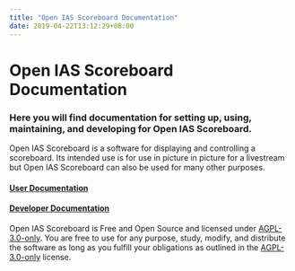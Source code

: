 ```yaml
---
title: "Open IAS Scoreboard Documentation"
date: 2019-04-22T13:12:29+08:00
---
```


# Open IAS Scoreboard Documentation

### Here you will find documentation for setting up, using, maintaining, and developing for Open IAS Scoreboard.

Open IAS Scoreboard is a software for displaying and controlling a scoreboard. Its intended use is for use in picture in picture for a livestream but Open IAS Scoreboard can also be used for many other purposes.

#### [User Documentation](/users)
#### [Developer Documentation](/dev)

Open IAS Scoreboard is Free and Open Source and licensed under [AGPL-3.0-only](https://github.com/gary-kim/open-ias-scoreboard/blob/master/LICENSE). You are free to use for any purpose, study, modify, and distribute the software as long as you fulfill your obligations as outlined in the [AGPL-3.0-only](https://github.com/gary-kim/open-ias-scoreboard/blob/master/LICENSE) license.